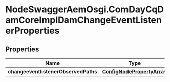 # NodeSwaggerAemOsgi.ComDayCqDamCoreImplDamChangeEventListenerProperties

## Properties
Name | Type | Description | Notes
------------ | ------------- | ------------- | -------------
**changeeventlistenerObservedPaths** | [**ConfigNodePropertyArray**](ConfigNodePropertyArray.md) |  | [optional] 



